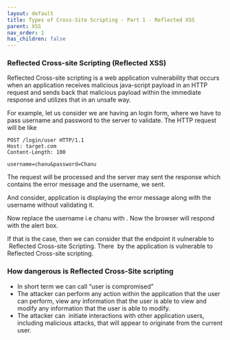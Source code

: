 ```yaml
---
layout: default
title: Types of Cross-Site Scripting - Part 1 - Reflected XSS
parent: XSS
nav_order: 1
has_children: false
---
```


### Reflected Cross-site Scripting (Reflected XSS)

Reflected Cross-site scripting is a web application vulnerability that occurs when an application receives malicious java-script payload in an HTTP request and sends back that malicious payload within the immediate response and utilizes that in an unsafe way.

For example, let us consider we are having an login form, where we have to pass username and password to the server to validate. The HTTP request will be like

    POST /login/user HTTP/1.1
    Host: target.com
    Content-Length: 100
    
    username=chanu&password=Chanu

The request will be processed and the server may sent the response which contains the error message and the username, we sent.

And consider, application is displaying the error message along with the username without validating it.

Now replace the username i.e chanu with <script>alert("Chanu")</script>. Now the browser will respond with the alert box. 

If that is the case, then we can consider that the endpoint it vulnerable to  Reflected Cross-site Scripting. There  by the application is vulnerable to Reflected Cross-site scripting.

### How dangerous is Reflected Cross-Site scripting

*   In short term we can call “user is compromised”
*   The attacker can perform any action within the application that the user can perform, view any information that the user is able to view and modify any information that the user is able to modify.
*   The attacker can  initiate interactions with other application users, including malicious attacks, that will appear to originate from the current user.